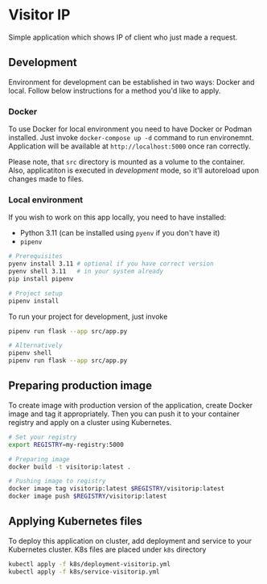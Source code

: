 Visitor IP
==========

Simple application which shows IP of client who just made a request.


## Development
Environment for development can be established in two ways: Docker and local.
Follow below instructions for a method you'd like to apply.

### Docker
To use Docker for local environment you need to have Docker or Podman installed.
Just invoke `docker-compose up -d` command to run environemnt.
Application will be available at `http://localhost:5000` once ran correctly.

Please note, that `src` directory is mounted as a volume to the container.
Also, applicatiton is executed in _development_ mode, so it'll autoreload
upon changes made to files.

### Local environment
If you wish to work on this app locally, you need to have installed:
- Python 3.11 (can be installed using `pyenv` if you don't have it)
- `pipenv`

```bash
# Prerequisites
pyenv install 3.11 # optional if you have correct version
pyenv shell 3.11   # in your system already
pip install pipenv

# Project setup
pipenv install
```

To run your project for development, just invoke
```bash
pipenv run flask --app src/app.py

# Alternatively
pipenv shell
pipenv run flask --app src/app.py
```

## Preparing production image
To create image with production version of the application, create Docker
image and tag it appropriately. Then you can push it to your container registry
and apply on a cluster using Kubernetes.

```bash
# Set your registry
export REGISTRY=my-registry:5000

# Preparing image
docker build -t visitorip:latest .

# Pushing image to registry
docker image tag visitorip:latest $REGISTRY/visitorip:latest
docker image push $REGISTRY/visitorip:latest
```

## Applying Kubernetes files
To deploy this application on cluster, add deployment and service to your
Kubernetes cluster. K8s files are placed under `k8s` directory

```bash
kubectl apply -f k8s/deployment-visitorip.yml
kubectl apply -f k8s/service-visitorip.yml
```
